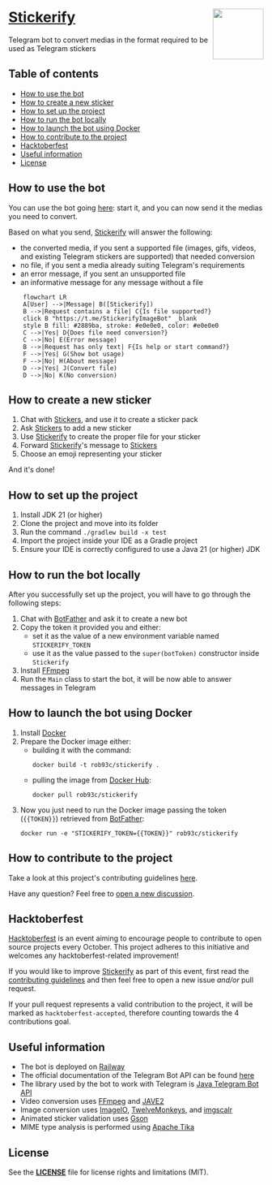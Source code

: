 # <img src="src/main/resources/images/stickerify.svg" align="right" width="100">[Stickerify](https://t.me/StickerifyImageBot)

Telegram bot to convert medias in the format required to be used as Telegram stickers

## Table of contents

* [How to use the bot](#How-to-use-the-bot)
* [How to create a new sticker](#How-to-create-a-new-sticker)
* [How to set up the project](#How-to-set-up-the-project)
* [How to run the bot locally](#How-to-run-the-bot-locally)
* [How to launch the bot using Docker](#How-to-launch-the-bot-using-Docker)
* [How to contribute to the project](#How-to-contribute-to-the-project)
* [Hacktoberfest](#Hacktoberfest)
* [Useful information](#Useful-information)
* [License](#License)

## How to use the bot

You can use the bot going [here](https://t.me/StickerifyImageBot): start it, and you can now send it the medias you need
to convert.

Based on what you send, [Stickerify](https://t.me/StickerifyImageBot) will answer the following:

* the converted media, if you sent a supported file (images, gifs, videos, and existing Telegram stickers are supported)
  that needed conversion
* no file, if you sent a media already suiting Telegram's requirements
* an error message, if you sent an unsupported file
* an informative message for any message without a file

```mermaid
    flowchart LR
    A[User] -->|Message| B([Stickerify])
    B -->|Request contains a file| C{Is file supported?}
    click B "https://t.me/StickerifyImageBot" _blank
    style B fill: #2889ba, stroke: #e0e0e0, color: #e0e0e0
    C -->|Yes| D{Does file need conversion?}
    C -->|No| E(Error message)
    B -->|Request has only text| F{Is help or start command?}
    F -->|Yes| G(Show bot usage)
    F -->|No| H(About message)
    D -->|Yes| J(Convert file)
    D -->|No| K(No conversion)
```

## How to create a new sticker

1. Chat with [Stickers](https://t.me/Stickers), and use it to create a sticker pack
2. Ask [Stickers](https://t.me/Stickers) to add a new sticker
3. Use [Stickerify](https://t.me/StickerifyImageBot) to create the proper file for your sticker
4. Forward [Stickerify](https://t.me/StickerifyImageBot)'s message to [Stickers](https://t.me/Stickers)
5. Choose an emoji representing your sticker

And it's done!

## How to set up the project

1. Install JDK 21 (or higher)
2. Clone the project and move into its folder
3. Run the command `./gradlew build -x test`
4. Import the project inside your IDE as a Gradle project
5. Ensure your IDE is correctly configured to use a Java 21 (or higher) JDK

## How to run the bot locally

After you successfully set up the project, you will have to go through the following steps:

1. Chat with [BotFather](https://t.me/BotFather) and ask it to create a new bot
2. Copy the token it provided you and either:
    * set it as the value of a new environment variable named `STICKERIFY_TOKEN`
    * use it as the value passed to the `super(botToken)` constructor inside `Stickerify`
3. Install [FFmpeg](https://ffmpeg.org/download.html)
4. Run the `Main` class to start the bot, it will be now able to answer messages in Telegram

## How to launch the bot using Docker

1. Install [Docker](https://docs.docker.com/get-docker/)
2. Prepare the Docker image either:
    * building it with the command:
       ```shell
       docker build -t rob93c/stickerify .
       ```
    * pulling the image from [Docker Hub](https://hub.docker.com/):
       ```shell
       docker pull rob93c/stickerify
       ```
3. Now you just need to run the Docker image passing the token (`{{TOKEN}}`) retrieved
   from [BotFather](https://t.me/BotFather):
   ```shell
   docker run -e "STICKERIFY_TOKEN={{TOKEN}}" rob93c/stickerify
   ```

## How to contribute to the project

Take a look at this project's contributing guidelines [here](CONTRIBUTING.md).

Have any question? Feel free to [open a new discussion](https://github.com/Stickerifier/Stickerify/discussions/new).

## Hacktoberfest

[Hacktoberfest](https://hacktoberfest.com/) is an event aiming to encourage people to contribute to open source projects
every October.
This project adheres to this initiative and welcomes any hacktoberfest-related improvement!

If you would like to improve [Stickerify](https://t.me/StickerifyImageBot) as part of this event, first read
the [contributing guidelines](CONTRIBUTING.md) and then feel free to open a new issue _and/or_ pull request.

If your pull request represents a valid contribution to the project, it will be marked as `hacktoberfest-accepted`,
therefore counting towards the 4 contributions goal.

## Useful information

* The bot is deployed on [Railway](https://railway.app?referralCode=rob)
* The official documentation of the Telegram Bot API can be found [here](https://core.telegram.org/bots)
* The library used by the bot to work with Telegram
  is [Java Telegram Bot API](https://github.com/pengrad/java-telegram-bot-api)
* Video conversion uses [FFmpeg](https://ffmpeg.org/) and [JAVE2](https://github.com/a-schild/jave2)
* Image conversion
  uses [ImageIO](https://docs.oracle.com/en/java/javase/20/docs/api/java.desktop/javax/imageio/ImageIO.html), [TwelveMonkeys](https://github.com/haraldk/TwelveMonkeys),
  and [imgscalr](https://github.com/rkalla/imgscalr)
* Animated sticker validation uses [Gson](https://github.com/google/gson)
* MIME type analysis is performed using [Apache Tika](https://tika.apache.org/)

## License

See the [**LICENSE**](LICENSE) file for license rights and limitations (MIT).
